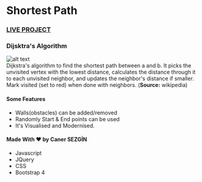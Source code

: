 # Shortest Path 


### [LIVE PROJECT](https://canersezgin.github.io/shortest-path-js/)

### Dijsktra's Algorithm
![alt text](https://upload.wikimedia.org/wikipedia/commons/5/57/Dijkstra_Animation.gif)
<br>
Dijkstra's algorithm to find the shortest path between a and b. It picks the unvisited vertex with the lowest distance, calculates the distance through it to each unvisited neighbor, and updates the neighbor's distance if smaller. Mark visited (set to red) when done with neighbors.
(**Source:** wikipedia)

#### Some Features
* Walls(obstacles) can be added/removed
* Randomly Start & End points can be used
* It's Visualised and Modernised. 

#### Made With ❤ by Caner SEZGİN 
* Javascript 
* JQuery 
* CSS 
* Bootstrap 4
